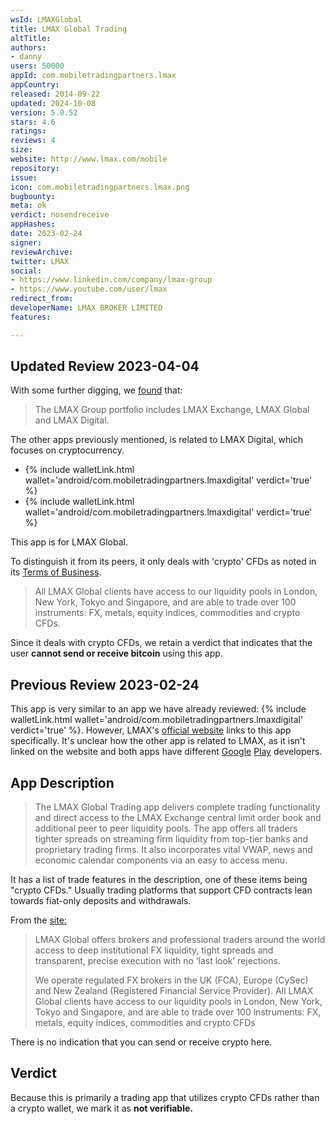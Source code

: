 ```yaml
---
wsId: LMAXGlobal
title: LMAX Global Trading
altTitle: 
authors:
- danny
users: 50000
appId: com.mobiletradingpartners.lmax
appCountry: 
released: 2014-09-22
updated: 2024-10-08
version: 5.0.52
stars: 4.6
ratings: 
reviews: 4
size: 
website: http://www.lmax.com/mobile
repository: 
issue: 
icon: com.mobiletradingpartners.lmax.png
bugbounty: 
meta: ok
verdict: nosendreceive
appHashes: 
date: 2023-02-24
signer: 
reviewArchive: 
twitter: LMAX
social:
- https://www.linkedin.com/company/lmax-group
- https://www.youtube.com/user/lmax
redirect_from: 
developerName: LMAX BROKER LIMITED
features: 

---
```


## Updated Review 2023-04-04

With some further digging, we [found](https://www.lmax.com/about) that: 

> The LMAX Group portfolio includes LMAX Exchange, LMAX Global and LMAX Digital.

The other apps previously mentioned, is related to LMAX Digital, which focuses on cryptocurrency. 

- {% include walletLink.html wallet='android/com.mobiletradingpartners.lmaxdigital' verdict='true' %}
- {% include walletLink.html wallet='android/com.mobiletradingpartners.lmaxdigital' verdict='true' %}

This app is for LMAX Global. 

To distinguish it from its peers, it only deals with 'crypto' CFDs as noted in its [Terms of Business](https://www.lmax.com/documents/LMAXGlobal-uk-Terms-of-Business.pdf). 

> All LMAX Global clients have access to our liquidity pools in London, New York, Tokyo and Singapore, and are able to trade over 100 instruments: FX, metals, equity indices, commodities and crypto CFDs.

Since it deals with crypto CFDs, we retain a verdict that indicates that the user **cannot send or receive bitcoin** using this app. 

## Previous Review 2023-02-24

This app is very similar to an app we have already reviewed: {% include walletLink.html wallet='android/com.mobiletradingpartners.lmaxdigital' verdict='true' %}. However, LMAX's [official website](https://www.lmax.com/global/trading#mobile-trading) links to this app specifically. It's unclear how the other app is related to LMAX, as it isn't linked on the website and both apps have different [Google](https://play.google.com/store/apps/developer?id=LMAX+BROKER+LIMITED) [Play](https://play.google.com/store/apps/developer?id=LMAX+DIGITAL+EXCHANGE+LIMITED) developers.

## App Description

> The LMAX Global Trading app delivers complete trading functionality and direct access to the LMAX Exchange central limit order book and additional peer to peer liquidity pools. The app offers all traders tighter spreads on streaming firm liquidity from top-tier banks and proprietary trading firms. It also incorporates vital VWAP, news and economic calendar components via an easy to access menu.

It has a list of trade features in the description, one of these items being "crypto CFDs." Usually trading platforms that support CFD contracts lean towards fiat-only deposits and withdrawals.

From the [site:](https://www.lmax.com/global)

> LMAX Global offers brokers and professional traders around the world access to deep institutional FX liquidity, tight spreads and transparent, precise execution with no ‘last look’ rejections.
>
> We operate regulated FX brokers in the UK (FCA), Europe (CySec) and New Zealand (Registered Financial Service Provider). All LMAX Global clients have access to our liquidity pools in London, New York, Tokyo and Singapore, and are able to trade over 100 instruments: FX, metals, equity indices, commodities and crypto CFDs

There is no indication that you can send or receive crypto here.

## Verdict

Because this is primarily a trading app that utilizes crypto CFDs rather than a crypto wallet, we mark it as **not verifiable.**